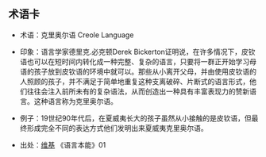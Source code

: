 
术语卡
- 


- 术语：克里奥尔语  Creole Language 

- 印象：语言学家德里克.必克顿Derek Bickerton证明说，在许多情况下，皮钦语也可以在短时间内转化成一种完整、复杂的语言，只要将一群正开始学习母语的孩子放到皮钦语的环境中就可以。那些从小离开父母，并由使用皮钦语的人照顾的孩子，并不满足于简单地重复这种支离破碎、片断式的语言形式，他们往往会注入前所未有的复杂语法，从而创造出一种具有丰富表现力的赞新语言。这种语言称为克里奥尔语。
- 例子：19世纪90年代后，在夏威夷长大的孩子虽然从小接触的是皮钦语，但最终形成完全不同的表达方式他们发明出来夏威夷克里奥尔语。
- 出处：[维基](https://zh.wikipedia.org/wiki/%E5%85%8B%E9%87%8C%E5%A5%A7%E7%88%BE%E8%AA%9E)  《语言本能》01

